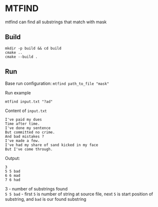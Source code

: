 # MTFIND

mtfind can find all substrings that match with mask

## Build
```shell
mkdir -p build && cd build
cmake ..
cmake --build .
```

## Run
Base run configuration: `mtfind path_to_file "mask"`

Run example
```shell
mtfind input.txt "?ad"
```

Content of `input.txt`
```text
I've paid my dues
Time after time.
I've done my sentence
But committed no crime.
And bad mistakes ?
I've made a few.
I've had my share of sand kicked in my face
But I've come through.
```

Output:
```text
3
5 5 bad
6 6 mad
7 6 had
```
3 - number of substrings found  
`5 5 bad` - first `5` is number of string at source file, next `5` is start position of substring,
and `bad` is our found substring